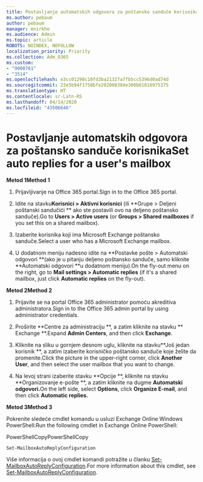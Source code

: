 ```yaml
---
title: Postavljanje automatskih odgovora za poštansko sanduče korisnika
ms.author: pebaum
author: pebaum
manager: mnirkhe
ms.audience: Admin
ms.topic: article
ROBOTS: NOINDEX, NOFOLLOW
localization_priority: Priority
ms.collection: Adm_O365
ms.custom:
- "9000761"
- "3514"
ms.openlocfilehash: e3cc01298c10fd3ba21327a7fb5cc5396d0ad74d
ms.sourcegitcommit: 23e5b94f1758bfe202008384e300b81816975375
ms.translationtype: HT
ms.contentlocale: sr-Latn-RS
ms.lasthandoff: 04/14/2020
ms.locfileid: "43506646"
---
```

# <a name="set-auto-replies-for-a-users-mailbox"></a><span data-ttu-id="97c85-102">Postavljanje automatskih odgovora za poštansko sanduče korisnika</span><span class="sxs-lookup"><span data-stu-id="97c85-102">Set auto replies for a user's mailbox</span></span>

<span data-ttu-id="97c85-103">**Metod 1**</span><span class="sxs-lookup"><span data-stu-id="97c85-103">**Method 1**</span></span>

1. <span data-ttu-id="97c85-104">Prijavljivanje na Office 365 portal.</span><span class="sxs-lookup"><span data-stu-id="97c85-104">Sign in to the Office 365 portal.</span></span>

2. <span data-ttu-id="97c85-105">Idite na stavku**Korisnici > Aktivni korisnici** (ili \*\*Grupe > Deljeni poštanski sandučići \*\* ako ste postavili ovo na deljeno poštansko sanduče).</span><span class="sxs-lookup"><span data-stu-id="97c85-105">Go to **Users > Active users** (or **Groups > Shared mailboxes** if you set this on a shared mailbox).</span></span>

3. <span data-ttu-id="97c85-106">Izaberite korisnika koji ima Microsoft Exchange poštansko sanduče.</span><span class="sxs-lookup"><span data-stu-id="97c85-106">Select a user who has a Microsoft Exchange mailbox.</span></span>

4. <span data-ttu-id="97c85-107">U dodatnom meniju nadesno idite na \*\*Postavke pošte > Automatski odgovori \*\*(ako je u pitanju deljeno poštansko sanduče, samo kliknite \*\*Automatski odgovori \*\*u dodatnom meniju).</span><span class="sxs-lookup"><span data-stu-id="97c85-107">On the fly-out menu on the right, go to **Mail settings > Automatic replies** (if it's a shared mailbox, just click **Automatic replies** on the fly-out).</span></span>

<span data-ttu-id="97c85-108">**Metod 2**</span><span class="sxs-lookup"><span data-stu-id="97c85-108">**Method 2**</span></span>

1. <span data-ttu-id="97c85-109">Prijavite se na portal Office 365 administrator pomoću akreditiva administratora.</span><span class="sxs-lookup"><span data-stu-id="97c85-109">Sign in to the Office 365 admin portal by using administrator credentials.</span></span>

2. <span data-ttu-id="97c85-110">Proširite \*\*Centre za administraciju \*\*, a zatim kliknite na stavku \*\* Exchange \*\*.</span><span class="sxs-lookup"><span data-stu-id="97c85-110">Expand **Admin Centers**, and then click **Exchange**.</span></span>

3. <span data-ttu-id="97c85-111">Kliknite na sliku u gornjem desnom uglu, kliknite na stavku\*\*Još jedan korisnik \*\*, a zatim izaberite korisničko poštansko sanduče koje želite da promenite.</span><span class="sxs-lookup"><span data-stu-id="97c85-111">Click the picture in the upper-right corner, click **Another User**, and then select the user mailbox that you want to change.</span></span>

4. <span data-ttu-id="97c85-112">Na levoj strani izaberite stavku \*\*Opcije \*\*, kliknite na stavku \*\*Organizovanje e-pošte \*\*, a zatim kliknite na dugme **Automatski odgovori.**</span><span class="sxs-lookup"><span data-stu-id="97c85-112">On the left side, select **Options**, click **Organize E-mail**, and then click **Automatic replies.**</span></span>

<span data-ttu-id="97c85-113">**Metod 3**</span><span class="sxs-lookup"><span data-stu-id="97c85-113">**Method 3**</span></span>

<span data-ttu-id="97c85-114">Pokrenite sledeće cmdlet komandu u usluzi Exchange Online Windows PowerShell:</span><span class="sxs-lookup"><span data-stu-id="97c85-114">Run the following cmdlet in Exchange Online PowerShell:</span></span>

<span data-ttu-id="97c85-115">PowerShellCopy</span><span class="sxs-lookup"><span data-stu-id="97c85-115">PowerShellCopy</span></span>

    Set-MailboxAutoReplyConfiguration

<span data-ttu-id="97c85-116">Više informacija o ovoj cmdlet komandi potražite u članku [Set-MailboxAutoReplyConfiguration](https://docs.microsoft.com/powershell/module/exchange/mailboxes/set-mailboxautoreplyconfiguration).</span><span class="sxs-lookup"><span data-stu-id="97c85-116">For more information about this cmdlet, see [Set-MailboxAutoReplyConfiguration](https://docs.microsoft.com/powershell/module/exchange/mailboxes/set-mailboxautoreplyconfiguration).</span></span>
